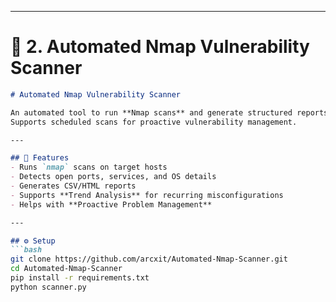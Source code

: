 
---

# 📝 2. Automated Nmap Vulnerability Scanner

```markdown
# Automated Nmap Vulnerability Scanner

An automated tool to run **Nmap scans** and generate structured reports in CSV/HTML.  
Supports scheduled scans for proactive vulnerability management.

---

## 🚀 Features
- Runs `nmap` scans on target hosts
- Detects open ports, services, and OS details
- Generates CSV/HTML reports
- Supports **Trend Analysis** for recurring misconfigurations
- Helps with **Proactive Problem Management**

---

## ⚙️ Setup
```bash
git clone https://github.com/arcxit/Automated-Nmap-Scanner.git
cd Automated-Nmap-Scanner
pip install -r requirements.txt
python scanner.py
